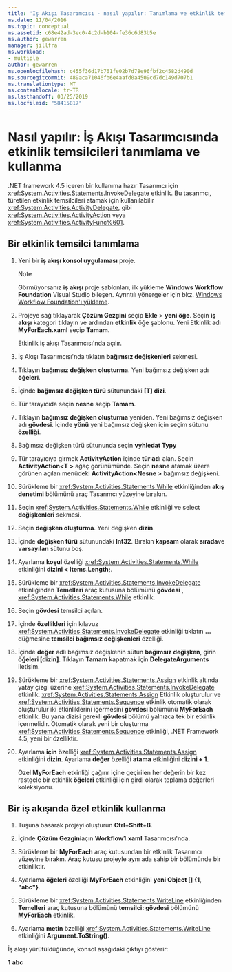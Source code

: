 ```yaml
---
title: 'İş Akışı Tasarımcısı - nasıl yapılır: Tanımlama ve etkinlik temsilcileri kullanma'
ms.date: 11/04/2016
ms.topic: conceptual
ms.assetid: c68e42ad-3ec0-4c2d-b104-fe36c6d83b5e
ms.author: gewarren
manager: jillfra
ms.workload:
- multiple
author: gewarren
ms.openlocfilehash: c455f36d17b761fe02b7d78e96fbf2c4582d490d
ms.sourcegitcommit: 489aca71046fb6e4aafd0a4509cd7dc149d707b1
ms.translationtype: MT
ms.contentlocale: tr-TR
ms.lasthandoff: 03/25/2019
ms.locfileid: "58415817"
---
```

# <a name="how-to-define-and-consume-activity-delegates-in-the-workflow-designer"></a>Nasıl yapılır: İş Akışı Tasarımcısında etkinlik temsilcileri tanımlama ve kullanma

.NET framework 4.5 içeren bir kullanıma hazır Tasarımcı için <xref:System.Activities.Statements.InvokeDelegate> etkinlik. Bu tasarımcı, türetilen etkinlik temsilcileri atamak için kullanılabilir <xref:System.Activities.ActivityDelegate>, gibi <xref:System.Activities.ActivityAction> veya <xref:System.Activities.ActivityFunc%601>.

## <a name="define-an-activity-delegate"></a>Bir etkinlik temsilci tanımlama

1. Yeni bir **iş akışı konsol uygulaması** proje.

   > [!NOTE]
   > Görmüyorsanız **iş akışı** proje şablonları, ilk yükleme **Windows Workflow Foundation** Visual Studio bileşen. Ayrıntılı yönergeler için bkz. [Windows Workflow Foundation'ı yükleme](developing-applications-with-the-workflow-designer.md#install-windows-workflow-foundation).

3. Projeye sağ tıklayarak **Çözüm Gezgini** seçip **Ekle** > **yeni öğe**. Seçin **iş akışı** kategori tıklayın ve ardından **etkinlik** öğe şablonu. Yeni Etkinlik adı **MyForEach.xaml** seçip **Tamam**.

   Etkinlik iş akışı Tasarımcısı'nda açılır.

4. İş Akışı Tasarımcısı'nda tıklatın **bağımsız değişkenleri** sekmesi.

5. Tıklayın **bağımsız değişken oluşturma**. Yeni bağımsız değişken adı **öğeleri**.

6. İçinde **bağımsız değişken türü** sütunundaki **[T] dizi**.

7. Tür tarayıcıda seçin **nesne** seçip **Tamam**.

8. Tıklayın **bağımsız değişken oluşturma** yeniden. Yeni bağımsız değişken adı **gövdesi**. İçinde **yönü** yeni bağımsız değişken için seçim sütunu **özelliği**.

9. Bağımsız değişken türü sütununda seçin **vyhledat Typy**

10. Tür tarayıcıya girmek **ActivityAction** içinde **tür adı** alan. Seçin **ActivityAction\<T >** ağaç görünümünde. Seçin **nesne** atamak üzere görünen açılan menüdeki **ActivityAction\<Nesne >** bağımsız değişkeni.

11. Sürükleme bir <xref:System.Activities.Statements.While> etkinliğinden **akış denetimi** bölümünü araç Tasarımcı yüzeyine bırakın.

12. Seçin <xref:System.Activities.Statements.While> etkinliği ve select **değişkenleri** sekmesi.

13. Seçin **değişken oluşturma**. Yeni değişken **dizin**.

14. İçinde **değişken türü** sütunundaki **Int32**. Bırakın **kapsam** olarak **sırada**ve **varsayılan** sütunu boş.

15. Ayarlama **koşul** özelliği <xref:System.Activities.Statements.While> etkinliğini **dizini < Items.Length;**.

16. Sürükleme bir <xref:System.Activities.Statements.InvokeDelegate> etkinliğinden **Temelleri** araç kutusuna bölümünü **gövdesi** , <xref:System.Activities.Statements.While> etkinlik.

17. Seçin **gövdesi** temsilci açılan.

18. İçinde **özellikleri** için kılavuz <xref:System.Activities.Statements.InvokeDelegate> etkinliği tıklatın **...**  düğmesine **temsilci bağımsız değişkenleri** özelliği.

19. İçinde **değer** adlı bağımsız değişkenin sütun **bağımsız değişken**, girin **öğeleri [dizin]**. Tıklayın **Tamam** kapatmak için **DelegateArguments** iletişim.

20. Sürükleme bir <xref:System.Activities.Statements.Assign> etkinlik altında yatay çizgi üzerine <xref:System.Activities.Statements.InvokeDelegate> etkinlik. <xref:System.Activities.Statements.Assign> Etkinlik oluşturulur ve <xref:System.Activities.Statements.Sequence> etkinlik otomatik olarak oluşturulur iki etkinliklerini içermesini **gövdesi** bölümünü **MyForEach** etkinlik. Bu yana dizisi gerekli **gövdesi** bölümü yalnızca tek bir etkinlik içermelidir. Otomatik olarak yeni bir oluşturma <xref:System.Activities.Statements.Sequence> etkinliği, .NET Framework 4.5, yeni bir özelliktir.

21. Ayarlama **için** özelliği <xref:System.Activities.Statements.Assign> etkinliğini **dizin**. Ayarlama **değer** özelliği **atama** etkinliğini **dizini + 1**.

    Özel **MyForEach** etkinliği çağırır içine geçirilen her değerin bir kez rastgele bir etkinlik **öğeleri** etkinliği için girdi olarak toplama değerleri koleksiyonu.

## <a name="use-the-custom-activity-in-a-workflow"></a>Bir iş akışında özel etkinlik kullanma

1.  Tuşuna basarak projeyi oluşturun **Ctrl**+**Shift**+**B**.

2.  İçinde **Çözüm Gezgini**açın **Workflow1.xaml** Tasarımcısı'nda.

3.  Sürükleme bir **MyForEach** araç kutusundan bir etkinlik Tasarımcı yüzeyine bırakın. Araç kutusu projeyle aynı ada sahip bir bölümünde bir etkinliktir.

4.  Ayarlama **öğeleri** özelliği **MyForEach** etkinliğini **yeni Object [] {1, "abc"}**.

5.  Sürükleme bir <xref:System.Activities.Statements.WriteLine> etkinliğinden **Temelleri** araç kutusuna bölümünü **temsilci: gövdesi** bölümünü **MyForEach** etkinlik.

6.  Ayarlama **metin** özelliği <xref:System.Activities.Statements.WriteLine> etkinliğini **Argument.ToString()**.

İş akışı yürütüldüğünde, konsol aşağıdaki çıktıyı gösterir:

**1**
**abc**